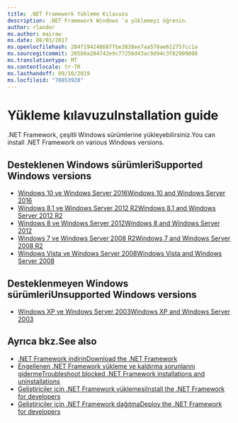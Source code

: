 ```yaml
---
title: .NET Framework Yükleme Kılavuzu
description: .NET Framework Windows 'a yüklemeyi öğrenin.
author: rlander
ms.author: mairaw
ms.date: 08/03/2017
ms.openlocfilehash: 284f194248687fbe3838ee7aa578ae612757cc1a
ms.sourcegitcommit: 205b9a204742e9c77256d43ac9d94c3f82909808
ms.translationtype: MT
ms.contentlocale: tr-TR
ms.lasthandoff: 09/10/2019
ms.locfileid: "70853928"
---
```

# <a name="installation-guide"></a><span data-ttu-id="de485-103">Yükleme kılavuzu</span><span class="sxs-lookup"><span data-stu-id="de485-103">Installation guide</span></span>

<span data-ttu-id="de485-104">.NET Framework, çeşitli Windows sürümlerine yükleyebilirsiniz.</span><span class="sxs-lookup"><span data-stu-id="de485-104">You can install .NET Framework on various Windows versions.</span></span>

## <a name="supported-windows-versions"></a><span data-ttu-id="de485-105">Desteklenen Windows sürümleri</span><span class="sxs-lookup"><span data-stu-id="de485-105">Supported Windows versions</span></span>

- [<span data-ttu-id="de485-106">Windows 10 ve Windows Server 2016</span><span class="sxs-lookup"><span data-stu-id="de485-106">Windows 10 and Windows Server 2016</span></span>](on-windows-10.md)
- [<span data-ttu-id="de485-107">Windows 8.1 ve Windows Server 2012 R2</span><span class="sxs-lookup"><span data-stu-id="de485-107">Windows 8.1 and Windows Server 2012 R2</span></span>](on-windows-8-1.md)
- [<span data-ttu-id="de485-108">Windows 8 ve Windows Server 2012</span><span class="sxs-lookup"><span data-stu-id="de485-108">Windows 8 and Windows Server 2012</span></span>](on-windows-8.md)
- [<span data-ttu-id="de485-109">Windows 7 ve Windows Server 2008 R2</span><span class="sxs-lookup"><span data-stu-id="de485-109">Windows 7 and Windows Server 2008 R2</span></span>](on-windows-7.md)
- [<span data-ttu-id="de485-110">Windows Vista ve Windows Server 2008</span><span class="sxs-lookup"><span data-stu-id="de485-110">Windows Vista and Windows Server 2008</span></span>](on-windows-vista.md)

## <a name="unsupported-windows-versions"></a><span data-ttu-id="de485-111">Desteklenmeyen Windows sürümleri</span><span class="sxs-lookup"><span data-stu-id="de485-111">Unsupported Windows versions</span></span>

- [<span data-ttu-id="de485-112">Windows XP ve Windows Server 2003</span><span class="sxs-lookup"><span data-stu-id="de485-112">Windows XP and Windows Server 2003</span></span>](on-windows-xp.md)

## <a name="see-also"></a><span data-ttu-id="de485-113">Ayrıca bkz.</span><span class="sxs-lookup"><span data-stu-id="de485-113">See also</span></span>

- [<span data-ttu-id="de485-114">.NET Framework indirin</span><span class="sxs-lookup"><span data-stu-id="de485-114">Download the .NET Framework</span></span>](https://dotnet.microsoft.com/download)
- [<span data-ttu-id="de485-115">Engellenen .NET Framework yükleme ve kaldırma sorunlarını giderme</span><span class="sxs-lookup"><span data-stu-id="de485-115">Troubleshoot blocked .NET Framework installations and uninstallations</span></span>](troubleshoot-blocked-installations-and-uninstallations.md)
- [<span data-ttu-id="de485-116">Geliştiriciler için .NET Framework yüklemesi</span><span class="sxs-lookup"><span data-stu-id="de485-116">Install the .NET Framework for developers</span></span>](guide-for-developers.md)
- [<span data-ttu-id="de485-117">Geliştiriciler için .NET Framework dağıtma</span><span class="sxs-lookup"><span data-stu-id="de485-117">Deploy the .NET Framework for developers</span></span>](../deployment/deployment-guide-for-developers.md)
